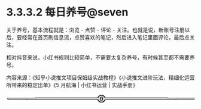 # 3.3.3.2 每日养号@seven

关于养号，基本流程就是：浏览 - 点赞 - 评论 - 关注。也就是说，新账号注册以后，要经常在首页刷信息流，点赞喜欢的笔记，然后进入笔记里面评论，最后点关注。

相对抖音来说，小红书规则比较简单，不需要太复杂养号，有时候甚至都不需要养号。

内容来源：《知乎小说推文项目保姆级实战教程》《小说推文进阶玩法，精细化运营所带来的稳定出单》《5 月航海 | 小红书运营 | 实战手册》

![](img/8cd4882c394e0a215918dd25d4aa188b.png)